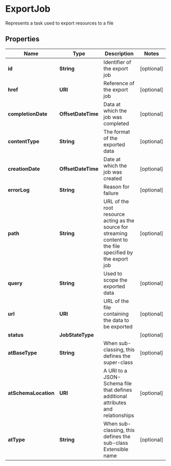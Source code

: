 

# ExportJob

Represents a task used to export resources to a file
## Properties

Name | Type | Description | Notes
------------ | ------------- | ------------- | -------------
**id** | **String** | Identifier of the export job |  [optional]
**href** | **URI** | Reference of the export job |  [optional]
**completionDate** | **OffsetDateTime** | Data at which the job was completed |  [optional]
**contentType** | **String** | The format of the exported data |  [optional]
**creationDate** | **OffsetDateTime** | Date at which the job was created |  [optional]
**errorLog** | **String** | Reason for failure |  [optional]
**path** | **String** | URL of the root resource acting as the source for streaming content to the file specified by the export job |  [optional]
**query** | **String** | Used to scope the exported data |  [optional]
**url** | **URI** | URL of the file containing the data to be exported |  [optional]
**status** | **JobStateType** |  |  [optional]
**atBaseType** | **String** | When sub-classing, this defines the super-class |  [optional]
**atSchemaLocation** | **URI** | A URI to a JSON-Schema file that defines additional attributes and relationships |  [optional]
**atType** | **String** | When sub-classing, this defines the sub-class Extensible name |  [optional]



